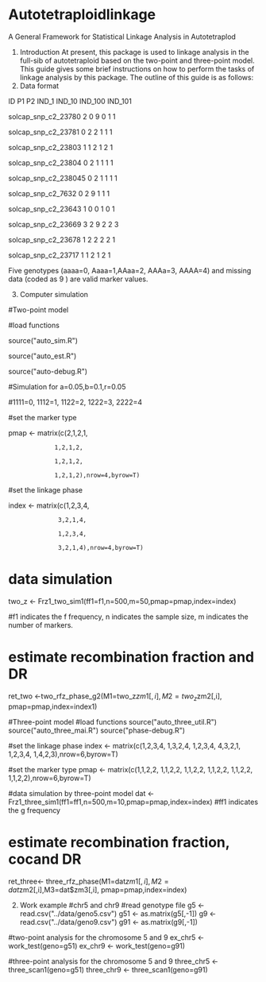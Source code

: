 # Autotetraploidlinkage
A General Framework for Statistical Linkage Analysis in Autotetraplod

1.	Introduction
At present, this package is used to linkage analysis in the full-sib of autotetraploid based on the two-point and three-point model. This guide gives some brief instructions on how to perform the tasks of linkage analysis by this package. The outline of this guide is as follows: 
2.	Data format

ID                        P1   P2  IND_1  IND_10  IND_100  IND_101

solcap_snp_c2_23780       2    0     9       0       1        1

solcap_snp_c2_23781       0    2     2       1       1        1

solcap_snp_c2_23803       1    1     2       1       2        1

solcap_snp_c2_23804       0    2     1       1       1        1

solcap_snp_c2_238045      0    2     1       1       1        1

solcap_snp_c2_7632        0    2     9       1       1        1

solcap_snp_c2_23643       1    0     0       1       0        1

solcap_snp_c2_23669       3    2     9       2       2        3

solcap_snp_c2_23678       1    2     2       2       2        1

solcap_snp_c2_23717       1    1     2       1       2        1

Five genotypes (aaaa=0, Aaaa=1,AAaa=2, AAAa=3, AAAA=4) and missing data (coded as 9 ) are valid marker values. 

3.	Computer simulation

#Two-point model

#load functions

source("auto_sim.R") 

source("auto_est.R")

source("auto-debug.R")


#Simulation for a=0.05,b=0.1,r=0.05

#1111=0, 1112=1, 1122=2, 1222=3, 2222=4

#set the marker type

pmap <- matrix(c(2,1,2,1,

                 1,2,1,2,
                 
                 1,2,1,2,
                 
                 1,2,1,2),nrow=4,byrow=T)
                 
#set the linkage phase

index <- matrix(c(1,2,3,4,

                  3,2,1,4,
                  
                  1,2,3,4,
                  
                  3,2,1,4),nrow=4,byrow=T)
                  
# data simulation

two_z <- Frz1_two_sim1(ff1=f1,n=500,m=50,pmap=pmap,index=index)

#f1 indicates the f frequency, n indicates the sample size, m indicates the number of markers.

# estimate recombination fraction and DR
ret_two <-two_rfz_phase_g2(M1=two_z$zm1[,i],M2=two_z$zm2[,i],
pmap=pmap,index=index1)

#Three-point model
#load functions
source("auto_three_util.R")
source("auto_three_mai.R")
source("phase-debug.R")

#set the linkage phase
index <- matrix(c(1,2,3,4,
               1,3,2,4,
               1,2,3,4,
               4,3,2,1,
               1,2,3,4,
               1,4,2,3),nrow=6,byrow=T)

#set the marker type
pmap <- matrix(c(1,1,2,2,
              1,1,2,2,
              1,1,2,2,
              1,1,2,2,
              1,1,2,2,
              1,1,2,2),nrow=6,byrow=T)

#data simulation by three-point model
dat <- Frz1_three_sim1(ff1=ff1,n=500,m=10,pmap=pmap,index=index)
#ff1 indicates the g frequency
# estimate recombination fraction, cocand DR
ret_three<- three_rfz_phase(M1=dat$zm1[,i],M2=dat$zm2[,i],M3=dat$zm3[,i],
pmap=pmap,index=index)

2.	Work example
#chr5 and chr9
#read genotype file
g5 <- read.csv("../data/geno5.csv")
g51 <- as.matrix(g5[,-1])
g9 <- read.csv("../data/geno9.csv")
g91 <- as.matrix(g9[,-1])

#two-point analysis for the chromosome 5 and 9
ex_chr5 <- work_test(geno=g51)
ex_chr9 <- work_test(geno=g91)

#three-point analysis for the chromosome 5 and 9
three_chr5 <- three_scan1(geno=g51)
three_chr9 <- three_scan1(geno=g91)
